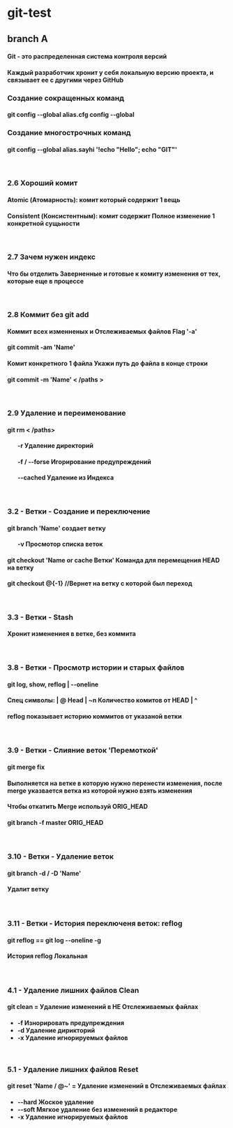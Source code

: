 # git-test

## branch A 

<h4>Git - это распределенная система контроля версий</h4>
<h4>Каждый разработчик хронит у себя локальную версию проекта, и связывает ее с другими через GitHub</h4>


<h3>Создание сокращенных команд</h3>
<h4>git config --global alias.cfg config --global</h4>
<h3>Создание многострочных команд</h3>
<h4>git config --global alias.sayhi '!echo "Hello"; echo "GIT"'</h4>

<br>

<h3>2.6 Хороший комит</h3>
<h4>Atomic (Атомарность): комит который содержит 1 вещь</h4>
<h4>Consistent (Консистентным): комит содержит Полное изменение 1 конкретной сущьности</h4>

<br>

<h3>2.7 Зачем нужен индекс</h3>
<h4>Что бы отделить Заверненные и готовые к комиту изменения от тех, которые еще в процессе</h4>

<br>

<h3>2.8 Коммит без git add</h3>
<h4>Коммит всех изменненых и Отслеживаемых файлов Flag '-a' <h4>
<h4>git commit -am 'Name'</h4>

<h4>Комит конкретного 1 файла Укажи путь до файла в конце строки<h4>
<h4>git commit -m 'Name' < /paths ></h4>

<br>

<h3>2.9 Удаление и переименование</h3>
<h4>git rm < /paths></h4>
<ul>
<h4>-r Удаление директорий</h4>
<h4>-f / --forse Игорирование предупреждений</h4>
<h4>--cached Удаление из Индекса</h4>
</ul>

<br>

<h3>3.2 - Ветки - Создание и переключение</h3>
<h4>git branch 'Name' создает ветку</h4>
<ul>
<h4>-v Просмотор списка веток</h4>
</ul>
<h4>git checkout 'Name or cache Ветки' Команда для перемещения HEAD на ветку</h4>
<h4>git checkout @{-1} //Вернет на ветку с которой был переход</h4>

<br>

<h3>3.3 - Ветки - Stash</h3>
<h4>Хронит изменениея в ветке, без коммита</h4>

<br>

<h3>3.8 - Ветки - Просмотр истории и старых файлов</h3>
<h4>git log, show, reflog | --oneline<h4>
<h4>Спец символы: | @ Head | ~n Количество комитов от HEAD | ^</h4>
<h4>reflog показывает историю коммитов от указаной ветки<h4>

<br>

<h3>3.9 - Ветки - Слияние веток 'Перемоткой'</h3>
<h4>git merge fix<h4>
<h4>Выполняется на ветке в которую нужно перенести изменения, после merge указвается ветка из которой нужно взять изменения</h4>
<h4>Чтобы откатить Merge используй ORIG_HEAD<h4>
<h4>git branch -f master ORIG_HEAD<h4>

<br>

<h3>3.10 - Ветки - Удаление веток</h3>
<h4>git branch -d / -D 'Name'<h4>
<h4>Удалит ветку<h4>

<br>

<h3>3.11 - Ветки - История переключеня веток: reflog</h3>
<h4>git reflog == git log --oneline -g<h4>
<h4>История reflog Локальная<h4>

<br>

<h3>4.1 - Удаление лишних файлов Clean</h3>
<h4>git clean = Удаление изменений в НЕ Отслеживаемых файлах<h4>
<ul>
	<li>-f Изнорировать предупреждения</li>
	<li>-d Удаление дирикторий</li>
	<li>-x Удаление игнорируемых файлов</li>
</ul>

<br>

<h3>5.1 - Удаление лишних файлов Reset</h3>
<h4>git reset 'Name / @~' = Удаление изменений в Отслеживаемых файлах<h4>
<ul>
	<li>--hard Жоское удаление</li>
	<li>--soft Мягкое удаление без изменений в редакторе</li>
	<li>-x Удаление игнорируемых файлов</li>
</ul>

